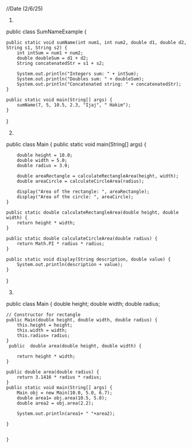 //Date (2/6/25)

1.

public class SumNameExample {

    public static void sumName(int num1, int num2, double d1, double d2, String s1, String s2) {
        int intSum = num1 + num2;
        double doubleSum = d1 + d2;
        String concatenatedStr = s1 + s2;

        System.out.println("Integers sum: " + intSum);
        System.out.println("Doubles sum: " + doubleSum);
        System.out.println("Concatenated string: " + concatenatedStr);
    }

    public static void main(String[] args) {
        sumName(7, 5, 10.5, 2.3, "Ijaj", " Hakim");
    }
}


2.


public class Main {
    public static void main(String[] args) {
        
        double height = 10.0; 
        double width = 5.0; 
        double radius = 3.0;  

        double areaRectangle = calculateRectangleArea(height, width);
        double areaCircle = calculateCircleArea(radius);
        
        display("Area of the rectangle: ", areaRectangle);
        display("Area of the circle: ", areaCircle);
    }

    public static double calculateRectangleArea(double height, double width) {
        return height * width;
    }

    public static double calculateCircleArea(double radius) {
        return Math.PI * radius * radius;
    }

    public static void display(String description, double value) {
        System.out.println(description + value);
    }
}



3.  


public class Main {
         double height;
         double width;
         double radius;
     
    // Constructor for rectangle
    public Main(double height, double width, double radius) {
        this.height = height;
        this.width = width;
        this.radius= radius;
    }
     public  double area(double height, double width) {
       
        return height * width;
    }

    public double area(double radius) {
        return 3.1416 * radius * radius;
    }
    public static void main(String[] args) {
        Main obj = new Main(10.0, 5.0, 6.7);
        double area1= obj.area(10.5, 5.0);
        double area2 = obj.area(2.2);
        
        System.out.println(area1+ " "+area2);

    }

   
    }
